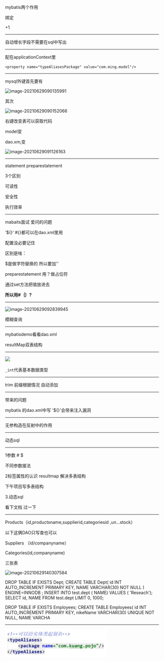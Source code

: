 mybatis两个作用

绑定

+1

---

自动增长字段不需要在sql中写出

---

配在applicationContext里

```
<property name="typeAliasesPackage" value="com.ming.model"/>
```

---

mysql外键首先要有

![image-20210629090135991](C:%5CUsers%5Cming-computer%5CAppData%5CRoaming%5CTypora%5Ctypora-user-images%5Cimage-20210629090135991.png)	

其次

![image-20210629090152066](C:%5CUsers%5Cming-computer%5CAppData%5CRoaming%5CTypora%5Ctypora-user-images%5Cimage-20210629090152066.png)	

右键改变表可以获取代码

model变

dao.xm;变

![image-20210629091126163](C:%5CUsers%5Cming-computer%5CAppData%5CRoaming%5CTypora%5Ctypora-user-images%5Cimage-20210629091126163.png)	

---

statement preparestatement

3个区别

可读性

安全性

执行效率

---

mabaits面试 爱问的问题

‘${}‘  #{}都可以在dao.xml里用

配置没必要记住

区别是啥：

$是做字符替换的 所以要加''

preparestatement 用？做占位符

通过set方法把值放进去

**所以用#｛｝?**

---

![image-20210629092839945](C:%5CUsers%5Cming-computer%5CAppData%5CRoaming%5CTypora%5Ctypora-user-images%5Cimage-20210629092839945.png)		

模糊查询

---

mybatisdemo看看dao.xml

resultMap双表结构

---

![](C:%5CUsers%5Cming-computer%5CAppData%5CRoaming%5CTypora%5Ctypora-user-images%5Cimage-20210629093920871.png)	

`_int`代表基本数据类型

---

trim 前缀根据情况 自动添加

---

带来的问题

mybatis 的dao.xml中写 '${}'会带来注入漏洞

---

无参构造在反射中的作用

---

动态sql

---

1参数 # $

不同参数接法

2标签属性的认识 resultmap 解决多表结构

下午项目写多表结构

3.动态sql

看下文档 过一下

---

Products（id,productsname,supplierid,categoriesid ,un...stock）

以下这俩DAO只写查也可以

Suppliers （id/companyname）

Categories(id,companyname)

三张表

![image-20210629140307584](C:/Users/ming-computer/AppData/Roaming/Typora/typora-user-images/image-20210629140307584.png)

DROP TABLE IF EXISTS Dept;
CREATE TABLE Dept(
	id INT AUTO_INCREMENT PRIMARY KEY,
	NAME VARCHAR(30)  NOT NULL
) ENGINE=INNODB ;
INSERT INTO test.dept ( NAME)
VALUES
  ( 'Reseach');
SELECT
  id,
  NAME
FROM
  test.dept
LIMIT 0, 1000;

DROP TABLE IF EXISTS Employees;
CREATE TABLE Employees(
  id INT AUTO_INCREMENT PRIMARY KEY,
  nikeName VARCHAR(30) UNIQUE  NOT NULL,
  NAME VARCHA

---

![image-20210629215405508](https://raw.githubusercontent.com/Leopard-S/pics_bed/master/img/image-20210629215405508.png)	

